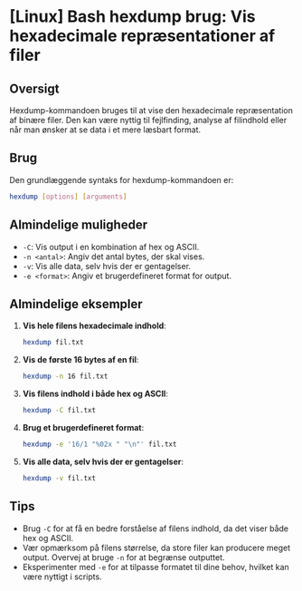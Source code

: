 # [Linux] Bash hexdump brug: Vis hexadecimale repræsentationer af filer

## Oversigt
Hexdump-kommandoen bruges til at vise den hexadecimale repræsentation af binære filer. Den kan være nyttig til fejlfinding, analyse af filindhold eller når man ønsker at se data i et mere læsbart format.

## Brug
Den grundlæggende syntaks for hexdump-kommandoen er:

```bash
hexdump [options] [arguments]
```

## Almindelige muligheder
- `-C`: Vis output i en kombination af hex og ASCII.
- `-n <antal>`: Angiv det antal bytes, der skal vises.
- `-v`: Vis alle data, selv hvis der er gentagelser.
- `-e <format>`: Angiv et brugerdefineret format for output.

## Almindelige eksempler

1. **Vis hele filens hexadecimale indhold**:
   ```bash
   hexdump fil.txt
   ```

2. **Vis de første 16 bytes af en fil**:
   ```bash
   hexdump -n 16 fil.txt
   ```

3. **Vis filens indhold i både hex og ASCII**:
   ```bash
   hexdump -C fil.txt
   ```

4. **Brug et brugerdefineret format**:
   ```bash
   hexdump -e '16/1 "%02x " "\n"' fil.txt
   ```

5. **Vis alle data, selv hvis der er gentagelser**:
   ```bash
   hexdump -v fil.txt
   ```

## Tips
- Brug `-C` for at få en bedre forståelse af filens indhold, da det viser både hex og ASCII.
- Vær opmærksom på filens størrelse, da store filer kan producere meget output. Overvej at bruge `-n` for at begrænse outputtet.
- Eksperimenter med `-e` for at tilpasse formatet til dine behov, hvilket kan være nyttigt i scripts.